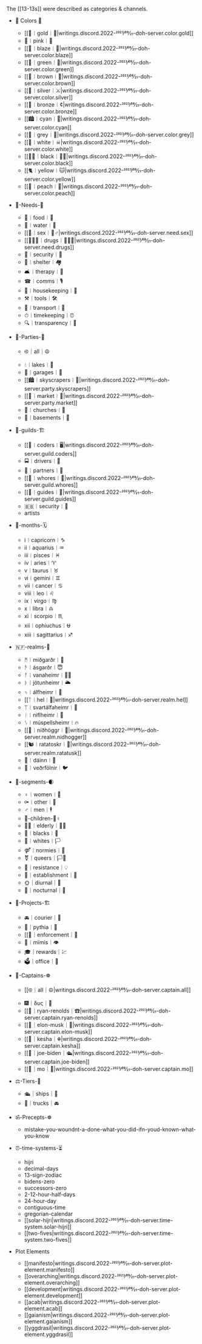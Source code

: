 The [[13-13s]] were described as categories & channels.

* 🌈 Colors 🌈
  * [[🥇︱gold︱🥇|writings.discord.2022-2023⁄09⁄21-doh-server.color.gold]]
  * 🐽︱pink︱🐽
  * [[🍊︱blaze︱🍊|writings.discord.2022-2023⁄09⁄21-doh-server.color.blaze]]
  * [[🥬︱green︱🥗|writings.discord.2022-2023⁄09⁄21-doh-server.color.green]]
  * [[🧸︱brown︱🐻|writings.discord.2022-2023⁄09⁄21-doh-server.color.brown]]
  * [[🥈︱silver︱⚔|writings.discord.2022-2023⁄09⁄21-doh-server.color.silver]]
  * [[🥉︱bronze︱¢|writings.discord.2022-2023⁄09⁄21-doh-server.color.bronze]]
  * [[🏙︱cyan︱🌊|writings.discord.2022-2023⁄09⁄21-doh-server.color.cyan]]
  * [[👴︱grey︱👵|writings.discord.2022-2023⁄09⁄21-doh-server.color.grey]]
  * [[👻︱white︱☠|writings.discord.2022-2023⁄09⁄21-doh-server.color.white]]
  * [[🧑🏿︱black︱🙆🏿|writings.discord.2022-2023⁄09⁄21-doh-server.color.black]]
  * [[🐈︱yellow︱🐱|writings.discord.2022-2023⁄09⁄21-doh-server.color.yellow]]
  * [[🍑︱peach︱🦚|writings.discord.2022-2023⁄09⁄21-doh-server.color.peach]]

* 🍖-Needs-🦴
  * 🥫︱food︱🍲
  * 🌊︱water︱🎏
  * [[👯︱sex︱👯♂|writings.discord.2022-2023⁄09⁄21-doh-server.need.sex]]
  * [[👩🏿🎤︱drugs︱🧑🏿🎤|writings.discord.2022-2023⁄09⁄21-doh-server.need.drugs]]
  * 🔫︱security︱🌋  
  * 🏡︱shelter︱🏘
  * 🛋︱therapy︱🏥
  * ☎︱comms︱🎙
  * 🧹︱housekeeping︱🎄
  * ⚒︱tools︱🛠
  * 🚗︱transport︱🚙
  * ⏱︱timekeeping︱⏰
  * 🔍︱transparency︱🔎

* 🎉-Parties-🍾
  * ࿋｜all｜☮
  * 💧︱lakes︱🤽
  * 🚕︱garages︱🚚
  * [[🏙︱skyscrapers︱🏢|writings.discord.2022-2023⁄09⁄21-doh-server.party.skyscrapers]]
  * [[🏬︱market︱💸|writings.discord.2022-2023⁄09⁄21-doh-server.party.market]]
  * 💒︱churches︱🕌
  * 🌆｜basements｜🗼

* 🧙-guilds-🏗
  * [[🔌︱coders︱🖥|writings.discord.2022-2023⁄09⁄21-doh-server.guild.coders]]
  * 🚍︱drivers︱🚢
  * 👬︱partners︱👭
  * [[🦵︱whores︱💋|writings.discord.2022-2023⁄09⁄21-doh-server.guild.whores]]
  * [[🌴︱guides︱🎋|writings.discord.2022-2023⁄09⁄21-doh-server.guild.guides]]
  * 🇧🇧︱security︱🎑
  * artists

* 📅-months-🗓
  * ⅰ︱capricorn︱♑
  * ⅱ︱aquarius︱♒
  * ⅲ︱pisces︱♓
  * ⅳ︱aries︱♈
  * ⅴ︱taurus︱♉
  * ⅵ︱gemini︱♊
  * ⅶ︱cancer︱♋
  * ⅷ︱leo︱♌
  * ⅸ︱virgo︱♍
  * ⅹ︱libra︱♎
  * ⅺ︱scorpio︱♏
  * ⅻ︱ophiuchus︱⛎
  * ⅻⅰ︱sagittarius︱♐

* 🇳🇫-realms-🎯
  * ᛗ︱miðgarðr︱🤰
  * ᚫ︱ásgarðr︱😇
  * ᚡ︱vanaheimr︱👨🏫
  * ᚦ︱jötunheimr︱🌥
  * ᛃ︱álfheimr︱🧝
  * [[ᛏ︱hel︱🧟|writings.discord.2022-2023⁄09⁄21-doh-server.realm.hel]]
  * ᛠ︱svartálfaheimr︱🔨
  * ᛁ︱niflheimr︱🍧
  * ᛊ︱múspellsheimr︱🔥
  * [[🐲︱níðhöggr︱🐉|writings.discord.2022-2023⁄09⁄21-doh-server.realm.nidhogger]]
  * [[🐿︱ratatoskr︱🌰|writings.discord.2022-2023⁄09⁄21-doh-server.realm.ratatusk]]
  * 🦌︱dáinn︱🌾
  * 🦅︱veðrfölnir︱🐦

* 🥧-segments-🌒
  * ♀︱women︱🤰
  * ⚩︱other︱💃
  * ♂︱men︱🕴
  * 🧒-children-🧒♀
  * 🧓🏾︱elderly︱🧓🏻
  * 🖤︱blacks︱🏴
  * 🤍︱whites︱🏳
  * ⚤︱normies︱🧬
  * ⚧｜queers｜🏳🌈
  * 🎴｜resistance｜💡
  * 🏯｜establishment｜🔫
  * 🌞｜diurnal｜🌅
  * 🌚｜nocturnal｜🌉

* 🤖-Projects-🏗
  * 🚘｜courier｜🚖
  * 💃｜pythia｜💎
  * [[💪｜enforcement｜🥋
  * 🐙︱mïmis︱👁
  * 🎓｜rewards｜💹
  * 🗳｜office｜🧮

* 👲-Captains-☸
  * [[࿋｜all｜☮|writings.discord.2022-2023⁄09⁄21-doh-server.captain.all]]
  * 🎆｜δυς｜🍧
  * [[💚｜ryan-renolds｜☎|writings.discord.2022-2023⁄09⁄21-doh-server.captain.ryan-renolds]]
  * [[💙｜elon-musk｜🚕|writings.discord.2022-2023⁄09⁄21-doh-server.captain.elon-musk]]
  * [[👲｜kesha｜☬|writings.discord.2022-2023⁄09⁄21-doh-server.captain.kesha]]
  * [[🦅｜joe-biden｜🛳|writings.discord.2022-2023⁄09⁄21-doh-server.captain.joe-biden]]
  * [[🔫｜mo｜🎤|writings.discord.2022-2023⁄09⁄21-doh-server.captain.mo]]

* ⚖-Tiers-💯
  * 🛳｜ships｜🚢
  * 🚚｜trucks｜🚘

* ॐ-Precepts-☸
  * mistake-you-woundnt-a-done-what-you-did-ifn-youd-known-what-you-know

* ⏰-time-systems-⏳
  * hijri
  * decimal-days
  * 13-sign-zodiac
  * bidens-zero
  * successors-zero
  * 2-12-hour-half-days
  * 24-hour-day
  * contiguous-time
  * gregorian-calendar
  * [[solar-hijri|writings.discord.2022-2023⁄09⁄21-doh-server.time-system.solar-hijri]]
  * [[two-fives|writings.discord.2022-2023⁄09⁄21-doh-server.time-system.two-fives]]

* Plot Elements
  * [[manifesto|writings.discord.2022-2023⁄09⁄21-doh-server.plot-element.manifesto]]
  * [[overarching|writings.discord.2022-2023⁄09⁄21-doh-server.plot-element.overarching]]
  * [[development|writings.discord.2022-2023⁄09⁄21-doh-server.plot-element.development]]
  * [[acab|writings.discord.2022-2023⁄09⁄21-doh-server.plot-element.acab]]
  * [[gaianism|writings.discord.2022-2023⁄09⁄21-doh-server.plot-element.gaianism]]
  * [[yggdrasil|writings.discord.2022-2023⁄09⁄21-doh-server.plot-element.yggdrasil]]
